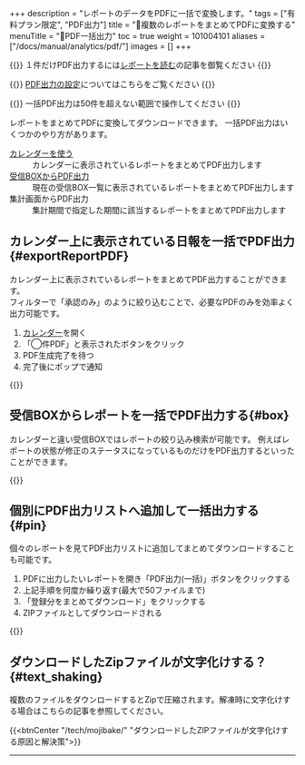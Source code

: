 +++
description = "レポートのデータをPDFに一括で変換します。"
tags = ["有料プラン限定", "PDF出力"]
title = "📄複数のレポートをまとめてPDFに変換する"
menuTitle = "📄PDF一括出力"
toc = true
weight = 101004101
aliases = ["/docs/manual/analytics/pdf/"]
images = []
+++

{{<info>}}
１件だけPDF出力するには[レポートを読む](/docs/manual/read-report/state/#pdf_export)の記事を御覧ください
{{</info>}}

{{<info>}}
[PDF出力の設定](/docs/manual/pdf/pdfoption/)についてはこちらをご覧ください
{{</info>}}


{{<warning>}}
一括PDF出力は50件を超えない範囲で操作してください
{{</warning>}}

レポートをまとめてPDFに変換してダウンロードできます。
一括PDF出力はいくつかのやり方があります。

<dl class="basic">
<dt><a href="/docs/manual/read-report/list/#calendar">カレンダーを使う</a></dt>
<dd>カレンダーに表示されているレポートをまとめてPDF出力します</dd>
<dt><a href="/docs/manual/read-report/list">受信BOXからPDF出力</a></dt>
<dd>現在の受信BOX一覧に表示されているレポートをまとめてPDF出力します</dd>
<dt>集計画面からPDF出力</dt>
<dd>集計期間で指定した期間に該当するレポートをまとめてPDF出力します</dd>
</dl>

## カレンダー上に表示されている日報を一括でPDF出力{#exportReportPDF}

カレンダー上に表示されているレポートをまとめてPDF出力することができます。  
フィルターで「承認のみ」のように絞り込むことで、必要なPDFのみを効率よく出力可能です。


1. [カレンダー](/docs/manual/read-report/list/#calendar)を開く
2. 「◯件PDF」と表示されたボタンをクリック
3. PDF生成完了を待つ
4. 完了後にポップで通知

{{<icatch filename="calendar-pdf" msg="カレンダー上に表示されているレポートをワンクリックでまとめてPDFに変換する">}}



## 受信BOXからレポートを一括でPDF出力する{#box}

カレンダーと違い受信BOXではレポートの絞り込み検索が可能です。
例えばレポートの状態が修正のステータスになっているものだけをPDF出力するといったことができます。

{{<icatch filename="filter-pdf" msg="レポートを個別に選び、一括でPDFに変換する">}}

## 個別にPDF出力リストへ追加して一括出力する{#pin}

個々のレポートを見てPDF出力リストに追加してまとめてダウンロードすることも可能です。

1. PDFに出力したいレポートを開き「PDF出力(一括)」ボタンをクリックする
1. 上記手順を何度か繰り返す(最大で50ファイルまで)
1. 「登録分をまとめてダウンロード」をクリックする
1. ZIPファイルとしてダウンロードされる

{{<icatch filename="add-pdf" msg="PDFに変換したいレポートをリストに追加する">}}

## ダウンロードしたZipファイルが文字化けする？{#text_shaking}

複数のファイルをダウンロードするとZipで圧縮されます。解凍時に文字化けする場合はこちらの記事を参照してください。

{{<btnCenter "/tech/mojibake/" "ダウンロードしたZIPファイルが文字化けする原因と解決策">}}


---


